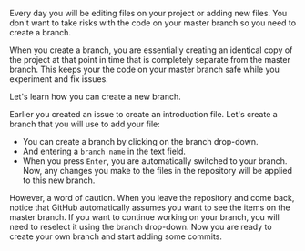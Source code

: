Every day you will be editing files on your project or adding new files. You don't want to take risks with the code on your master branch so you need to create a branch.

When you create a branch, you are essentially creating an identical copy of the project at that point in time that is completely separate from the master branch. This keeps your the code on your master branch safe while you experiment and fix issues.

Let's learn how you can create a new branch.

Earlier you created an issue to create an introduction file. Let's create a branch that you will use to add your file:

- You can create a branch by clicking on the branch drop-down.
- And entering a `branch name` in the text field.
- When you press `Enter`, you are automatically switched to your branch. Now, any changes you make to the files in the repository will be applied to this new branch.

However, a word of caution. When you leave the repository and come back, notice that GitHub automatically assumes you want to see the items on the master branch. If you want to continue working on your branch, you will need to reselect it using the branch drop-down. Now you are ready to create your own branch and start adding some commits.
